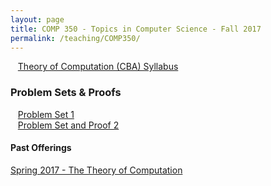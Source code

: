 ```yaml
---
layout: page
title: COMP 350 - Topics in Computer Science - Fall 2017
permalink: /teaching/COMP350/
---
```


&nbsp;&nbsp;&nbsp;[Theory of Computation (CBA) Syllabus](/teaching/COMP350/theory-cba/comp350-theory-CBA-syllabus.pdf)  

### Problem Sets & Proofs

&nbsp;&nbsp;&nbsp;[Problem Set 1](/teaching/COMP350/theory-cba/psets/comp350-cba-pset01.pdf)  
&nbsp;&nbsp;&nbsp;[Problem Set and Proof 2](/teaching/COMP350/theory-cba/psets/comp350-cba-pset02.pdf)  

#### Past Offerings

[Spring 2017 - The Theory of Computation](/teaching/COMP350/theory/)  
